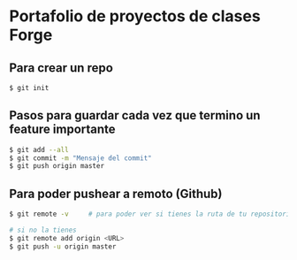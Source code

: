 # Portafolio de proyectos de clases Forge

## Para crear un repo

```bash
$ git init
```
## Pasos para guardar cada vez que termino un feature importante

```bash
$ git add --all
$ git commit -m "Mensaje del commit"
$ git push origin master
```

## Para poder pushear a remoto (Github)

```bash
$ git remote -v     # para poder ver si tienes la ruta de tu repositorio de github

# si no la tienes
$ git remote add origin <URL>
$ git push -u origin master
```